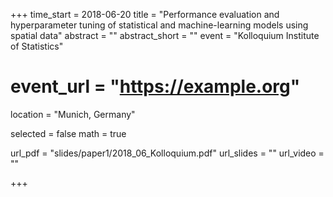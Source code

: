 +++
time_start = 2018-06-20
title = "Performance evaluation and hyperparameter tuning of statistical and machine-learning models using spatial data"
abstract = ""
abstract_short = ""
event = "Kolloquium Institute of Statistics"
# event_url = "https://example.org"
location = "Munich, Germany"

selected = false
math = true

url_pdf = "slides/paper1/2018_06_Kolloquium.pdf"
url_slides = ""
url_video = ""

+++

